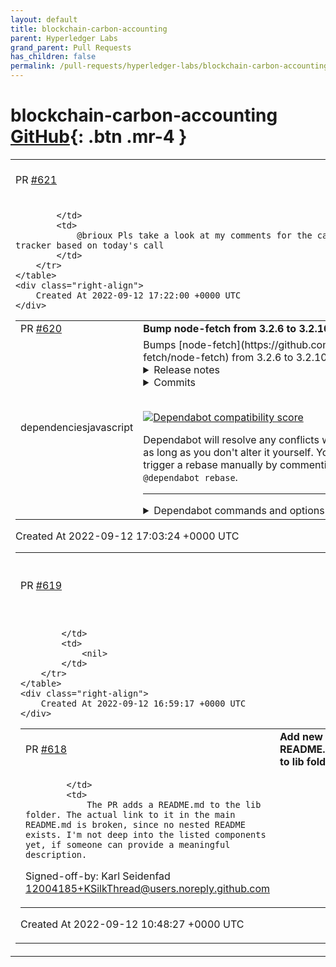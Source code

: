```yaml
---
layout: default
title: blockchain-carbon-accounting
parent: Hyperledger Labs
grand_parent: Pull Requests
has_children: false
permalink: /pull-requests/hyperledger-labs/blockchain-carbon-accounting
---
```


# blockchain-carbon-accounting <span class="fs-3 right-align">[GitHub](https://github.com/hyperledger-labs/blockchain-carbon-accounting){: .btn .mr-4 }</span>


<div>
    <table>
        <tr>
            <td>
                PR <a href="https://github.com/hyperledger-labs/blockchain-carbon-accounting/pull/621" class=".btn">#621</a>
            </td>
            <td>
                <b>
                    documentation for carbon tracker
                </b>
            </td>
        </tr>
        <tr>
            <td>
                
            </td>
            <td>
                @brioux Pls take a look at my comments for the carbon tracker based on today's call
            </td>
        </tr>
    </table>
    <div class="right-align">
        Created At 2022-09-12 17:22:00 +0000 UTC
    </div>
</div>

<div>
    <table>
        <tr>
            <td>
                PR <a href="https://github.com/hyperledger-labs/blockchain-carbon-accounting/pull/620" class=".btn">#620</a>
            </td>
            <td>
                <b>
                    Bump node-fetch from 3.2.6 to 3.2.10
                </b>
            </td>
        </tr>
        <tr>
            <td>
                <span class="chip">dependencies</span><span class="chip">javascript</span>
            </td>
            <td>
                Bumps [node-fetch](https://github.com/node-fetch/node-fetch) from 3.2.6 to 3.2.10.
<details>
<summary>Release notes</summary>
<p><em>Sourced from <a href="https://github.com/node-fetch/node-fetch/releases">node-fetch's releases</a>.</em></p>
<blockquote>
<h2>v3.2.10</h2>
<h2><a href="https://github.com/node-fetch/node-fetch/compare/v3.2.9...v3.2.10">3.2.10</a> (2022-07-31)</h2>
<h3>Bug Fixes</h3>
<ul>
<li>ReDoS referrer (<a href="https://github-redirect.dependabot.com/node-fetch/node-fetch/issues/1611">#1611</a>) (<a href="https://github.com/node-fetch/node-fetch/commit/28802387292baee467e042e168d92597b5bbbe3d">2880238</a>)</li>
</ul>
<h2>v3.2.9</h2>
<h2><a href="https://github.com/node-fetch/node-fetch/compare/v3.2.8...v3.2.9">3.2.9</a> (2022-07-18)</h2>
<h3>Bug Fixes</h3>
<ul>
<li><strong>Headers:</strong> don't forward secure headers on protocol change (<a href="https://github-redirect.dependabot.com/node-fetch/node-fetch/issues/1599">#1599</a>) (<a href="https://github.com/node-fetch/node-fetch/commit/e87b093fd678a9ea39c5b17b2a1bdfc4691eedc7">e87b093</a>)</li>
</ul>
<h2>v3.2.8</h2>
<h2><a href="https://github.com/node-fetch/node-fetch/compare/v3.2.7...v3.2.8">3.2.8</a> (2022-07-12)</h2>
<h3>Bug Fixes</h3>
<ul>
<li>possibly flaky test (<a href="https://github-redirect.dependabot.com/node-fetch/node-fetch/issues/1523">#1523</a>) (<a href="https://github.com/node-fetch/node-fetch/commit/11b703361134340a8361f591d6e3a0bcf6a261fa">11b7033</a>)</li>
</ul>
<h2>v3.2.7</h2>
<h2><a href="https://github.com/node-fetch/node-fetch/compare/v3.2.6...v3.2.7">3.2.7</a> (2022-07-11)</h2>
<h3>Bug Fixes</h3>
<ul>
<li>always warn Request.data (<a href="https://github-redirect.dependabot.com/node-fetch/node-fetch/issues/1550">#1550</a>) (<a href="https://github.com/node-fetch/node-fetch/commit/4f43c9ed63da98f4b5167f0a8e447cd0f0133cd3">4f43c9e</a>)</li>
</ul>
</blockquote>
</details>
<details>
<summary>Commits</summary>
<ul>
<li><a href="https://github.com/node-fetch/node-fetch/commit/28802387292baee467e042e168d92597b5bbbe3d"><code>2880238</code></a> fix: ReDoS referrer (<a href="https://github-redirect.dependabot.com/node-fetch/node-fetch/issues/1611">#1611</a>)</li>
<li><a href="https://github.com/node-fetch/node-fetch/commit/e87b093fd678a9ea39c5b17b2a1bdfc4691eedc7"><code>e87b093</code></a> fix(Headers): don't forward secure headers on protocol change (<a href="https://github-redirect.dependabot.com/node-fetch/node-fetch/issues/1599">#1599</a>)</li>
<li><a href="https://github.com/node-fetch/node-fetch/commit/bcfb71c7d10da252280d13818daab6925e12c368"><code>bcfb71c</code></a> chore: remove triple-slash directives from typings (<a href="https://github-redirect.dependabot.com/node-fetch/node-fetch/issues/1285">#1285</a>) (<a href="https://github-redirect.dependabot.com/node-fetch/node-fetch/issues/1287">#1287</a>)</li>
<li><a href="https://github.com/node-fetch/node-fetch/commit/95165d5480ea0552858679a96c7f4ef001412c1b"><code>95165d5</code></a> fix spelling (<a href="https://github-redirect.dependabot.com/node-fetch/node-fetch/issues/1602">#1602</a>)</li>
<li><a href="https://github.com/node-fetch/node-fetch/commit/11b703361134340a8361f591d6e3a0bcf6a261fa"><code>11b7033</code></a> fix: possibly flaky test (<a href="https://github-redirect.dependabot.com/node-fetch/node-fetch/issues/1523">#1523</a>)</li>
<li><a href="https://github.com/node-fetch/node-fetch/commit/4f43c9ed63da98f4b5167f0a8e447cd0f0133cd3"><code>4f43c9e</code></a> fix: always warn Request.data (<a href="https://github-redirect.dependabot.com/node-fetch/node-fetch/issues/1550">#1550</a>)</li>
<li>See full diff in <a href="https://github.com/node-fetch/node-fetch/compare/v3.2.6...v3.2.10">compare view</a></li>
</ul>
</details>
<br />


[![Dependabot compatibility score](https://dependabot-badges.githubapp.com/badges/compatibility_score?dependency-name=node-fetch&package-manager=npm_and_yarn&previous-version=3.2.6&new-version=3.2.10)](https://docs.github.com/en/github/managing-security-vulnerabilities/about-dependabot-security-updates#about-compatibility-scores)

Dependabot will resolve any conflicts with this PR as long as you don't alter it yourself. You can also trigger a rebase manually by commenting `@dependabot rebase`.

[//]: # (dependabot-automerge-start)
[//]: # (dependabot-automerge-end)

---

<details>
<summary>Dependabot commands and options</summary>
<br />

You can trigger Dependabot actions by commenting on this PR:
- `@dependabot rebase` will rebase this PR
- `@dependabot recreate` will recreate this PR, overwriting any edits that have been made to it
- `@dependabot merge` will merge this PR after your CI passes on it
- `@dependabot squash and merge` will squash and merge this PR after your CI passes on it
- `@dependabot cancel merge` will cancel a previously requested merge and block automerging
- `@dependabot reopen` will reopen this PR if it is closed
- `@dependabot close` will close this PR and stop Dependabot recreating it. You can achieve the same result by closing it manually
- `@dependabot ignore this major version` will close this PR and stop Dependabot creating any more for this major version (unless you reopen the PR or upgrade to it yourself)
- `@dependabot ignore this minor version` will close this PR and stop Dependabot creating any more for this minor version (unless you reopen the PR or upgrade to it yourself)
- `@dependabot ignore this dependency` will close this PR and stop Dependabot creating any more for this dependency (unless you reopen the PR or upgrade to it yourself)
- `@dependabot use these labels` will set the current labels as the default for future PRs for this repo and language
- `@dependabot use these reviewers` will set the current reviewers as the default for future PRs for this repo and language
- `@dependabot use these assignees` will set the current assignees as the default for future PRs for this repo and language
- `@dependabot use this milestone` will set the current milestone as the default for future PRs for this repo and language

You can disable automated security fix PRs for this repo from the [Security Alerts page](https://github.com/hyperledger-labs/blockchain-carbon-accounting/network/alerts).

</details>
            </td>
        </tr>
    </table>
    <div class="right-align">
        Created At 2022-09-12 17:03:24 +0000 UTC
    </div>
</div>

<div>
    <table>
        <tr>
            <td>
                PR <a href="https://github.com/hyperledger-labs/blockchain-carbon-accounting/pull/619" class=".btn">#619</a>
            </td>
            <td>
                <b>
                    get code up to date
                </b>
            </td>
        </tr>
        <tr>
            <td>
                
            </td>
            <td>
                <nil>
            </td>
        </tr>
    </table>
    <div class="right-align">
        Created At 2022-09-12 16:59:17 +0000 UTC
    </div>
</div>

<div>
    <table>
        <tr>
            <td>
                PR <a href="https://github.com/hyperledger-labs/blockchain-carbon-accounting/pull/618" class=".btn">#618</a>
            </td>
            <td>
                <b>
                    Add new README.md to lib folder
                </b>
            </td>
        </tr>
        <tr>
            <td>
                
            </td>
            <td>
                The PR adds a README.md to the lib folder. The actual link to it in the main README.md is broken, since no nested README exists. I'm not deep into the listed components yet, if someone can provide a meaningful description.

Signed-off-by: Karl Seidenfad <12004185+KSilkThread@users.noreply.github.com>
            </td>
        </tr>
    </table>
    <div class="right-align">
        Created At 2022-09-12 10:48:27 +0000 UTC
    </div>
</div>

